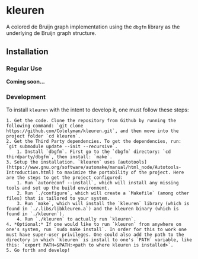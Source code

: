 # kleuren
A colored de Bruijn graph implementation using the `dbgfm` library as the underlying de Bruijn graph structure.

## Installation

### Regular Use

**Coming soon...**

### Development
To install `kleuren` with the intent to develop it, one must follow these steps:

    1. Get the code. Clone the repository from Github by running the following command: `git clone https://github.com/Colelyman/kleuren.git`, and then move into the project folder `cd kleuren`.
    2. Get the Third Party dependencies. To get the dependencies, run: `git submodule update --init --recursive`.
        1. Install `dbgfm`. First go to the `dbgfm` directory: `cd thirdparty/dbgfm`, then install: `make`.
    3. Setup the installation. `kleuren` uses [autotools](https://www.gnu.org/software/automake/manual/html_node/Autotools-Introduction.html) to maximize the portability of the project. Here are the steps to get the project configured:
        1. Run `autoreconf --install`, which will install any missing tools and set up the build environment.
        2. Run `./configure`, which will create a `Makefile` (among other files) that is tailored to your system.
        3. Run `make`, which will install the `kleuren` library (which is found in `./.libs/libkleuren.a`) and the kleuren binary (which is found in `./kleuren`).
        4. Run `./kleuren` to actually run `kleuren`.
    4. *Optional:* If one would like to run `kleuren` from anywhere on one's system, run `sudo make install`. In order for this to work one must have super-user privileges. One could also add the path to the directory in which `kleuren` is install to one's `PATH` variable, like this: `export PATH=$PATH:<path to where kleuren is installed>`.
    5. Go forth and develop! 

